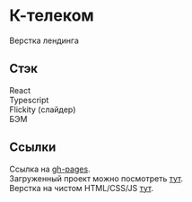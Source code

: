 # К-телеком
Верстка лендинга

## Стэк
React  
Typescript  
Flickity (слайдер)  
БЭМ  

## Ссылки
Ссылка на [gh-pages](https://trond1n.github.io/kt-test/).  
Загруженный проект можно посмотреть [тут](http://a0846634.xsph.ru/).  
Верстка на чистом HTML/CSS/JS [тут](https://github.com/trond1n/pure-ktk).  

